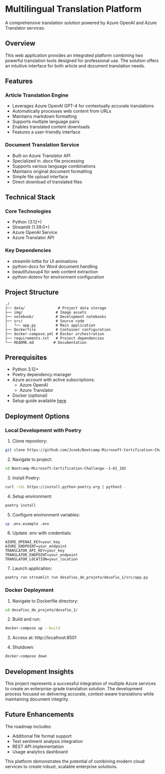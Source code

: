 # Multilingual Translation Platform

A comprehensive translation solution powered by Azure OpenAI and Azure Translator services.

## Overview

This web application provides an integrated platform combining two powerful translation tools designed for professional use. The solution offers an intuitive interface for both article and document translation needs.

## Features

### Article Translation Engine
- Leverages Azure OpenAI GPT-4 for contextually accurate translations
- Automatically processes web content from URLs
- Maintains markdown formatting
- Supports multiple language pairs
- Enables translated content downloads
- Features a user-friendly interface

### Document Translation Service
- Built on Azure Translator API
- Specialized in .docx file processing
- Supports various language combinations
- Maintains original document formatting
- Simple file upload interface
- Direct download of translated files

## Technical Stack

### Core Technologies
- Python (3.12+)
- Streamlit (1.39.0+)
- Azure OpenAI Service
- Azure Translator API

### Key Dependencies
- streamlit-lottie for UI animations
- python-docx for Word document handling
- beautifulsoup4 for web content extraction
- python-dotenv for environment configuration

## Project Structure

```
./
├── data/               # Project data storage
├── img/               # Image assets
├── notebook/          # Development notebooks
├── src/               # Source code
│   └── app.py         # Main application
├── Dockerfile         # Container configuration
├── docker-compose.yml # Docker orchestration
├── requirements.txt   # Project dependencies
└── README.md         # Documentation
```

## Prerequisites

- Python 3.12+
- Poetry dependency manager
- Azure account with active subscriptions:
  - Azure OpenAI
  - Azure Translator
- Docker (optional)
- Setup guide available [here](link-to-guide)

## Deployment Options

### Local Development with Poetry

1. Clone repository:
```bash
git clone https://github.com/Jcnok/Bootcamp-Microsoft-Certification-Challenge--1-AI_102.git
```

2. Navigate to project:
```bash
cd Bootcamp-Microsoft-Certification-Challenge--1-AI_102
```

3. Install Poetry:
```bash
curl -sSL https://install.python-poetry.org | python3 -
```

4. Setup environment:
```bash
poetry install
```

5. Configure environment variables:
```bash
cp .env.example .env
```

6. Update .env with credentials:
```
AZURE_OPENAI_KEY=your_key
AZURE_ENDPOINT=your_endpoint
TRANSLATOR_API_KEY=your_key
TRANSLATOR_ENDPOINT=your_endpoint
TRANSLATOR_LOCATION=your_location
```

7. Launch application:
```bash
poetry run streamlit run desafios_de_projeto/desafio_1/src/app.py
```

### Docker Deployment

1. Navigate to Dockerfile directory:
```bash
cd desafios_de_projeto/desafio_1/
```

2. Build and run:
```bash
docker-compose up --build
```

3. Access at: http://localhost:8501

4. Shutdown:
```bash
docker-compose down
```

## Development Insights

This project represents a successful integration of multiple Azure services to create an enterprise-grade translation solution. The development process focused on delivering accurate, context-aware translations while maintaining document integrity.

## Future Enhancements

The roadmap includes:
- Additional file format support
- Text sentiment analysis integration
- REST API implementation
- Usage analytics dashboard

This platform demonstrates the potential of combining modern cloud services to create robust, scalable enterprise solutions.

